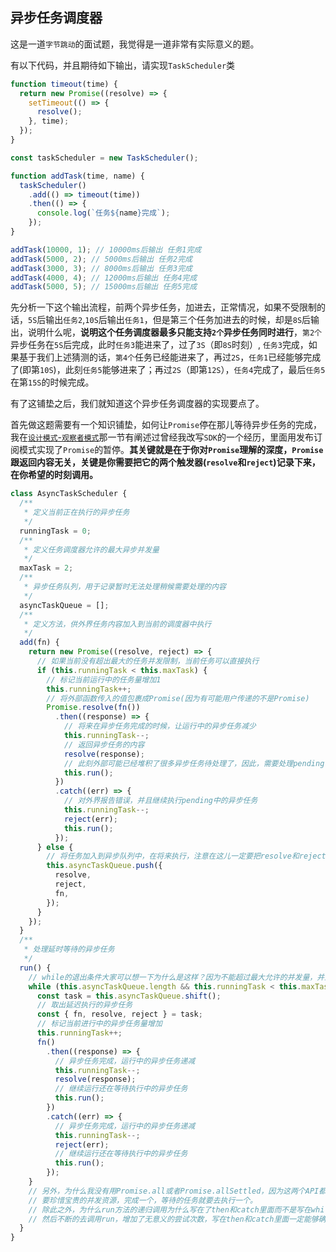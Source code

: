 ## 异步任务调度器

这是一道`字节跳动`的面试题，我觉得是一道非常有实际意义的题。

有以下代码，并且期待如下输出，请实现`TaskScheduler`类

```js
function timeout(time) {
  return new Promise((resolve) => {
    setTimeout(() => {
      resolve();
    }, time);
  });
}

const taskScheduler = new TaskScheduler();

function addTask(time, name) {
  taskScheduler()
    .add(() => timeout(time))
    .then(() => {
      console.log(`任务${name}完成`);
    });
}

addTask(10000, 1); // 10000ms后输出 任务1完成
addTask(5000, 2); // 5000ms后输出 任务2完成
addTask(3000, 3); // 8000ms后输出 任务3完成
addTask(4000, 4); // 12000ms后输出 任务4完成
addTask(5000, 5); // 15000ms后输出 任务5完成
```

先分析一下这个输出流程，前两个异步任务，加进去，正常情况，如果不受限制的话，`5S`后输出`任务2`,`10S`后输出`任务1`，但是第三个任务加进去的时候，却是`8S`后输出，说明什么呢，**说明这个任务调度器最多只能支持`2个`异步任务同时进行**，`第2个`异步任务在`5S`后完成，此时`任务3`能进来了，过了`3S`（即`8S`时刻）, `任务3`完成，如果基于我们上述猜测的话，`第4个`任务已经能进来了，再过`2S`，`任务1`已经能够完成了(即第`10S`)，此刻`任务5`能够进来了；再过`2S`（即第`12S`），`任务4`完成了，最后`任务5`在第`15S`的时候完成。

有了这铺垫之后，我们就知道这个异步任务调度器的实现要点了。

首先做这题需要有一个知识铺垫，如何让`Promise`停在那儿等待异步任务的完成，我在[`设计模式`-`观察者模式`](/design-pattern/watcher.html)那一节有阐述过曾经我改写`SDK`的一个经历，里面用发布订阅模式实现了`Promise`的暂停。**其关键就是在于你对`Promise`理解的深度，`Promise`跟返回内容无关，关键是你需要把它的两个触发器(`resolve`和`reject`)记录下来，在你希望的时刻调用。**

```js
class AsyncTaskScheduler {
  /**
   * 定义当前正在执行的异步任务
   */
  runningTask = 0;
  /**
   * 定义任务调度器允许的最大异步并发量
   */
  maxTask = 2;
  /**
   * 异步任务队列，用于记录暂时无法处理稍候需要处理的内容
   */
  asyncTaskQueue = [];
  /**
   * 定义方法，供外界任务内容加入到当前的调度器中执行
   */
  add(fn) {
    return new Promise((resolve, reject) => {
      // 如果当前没有超出最大的任务并发限制，当前任务可以直接执行
      if (this.runningTask < this.maxTask) {
        // 标记当前运行中的任务量增加1
        this.runningTask++;
        // 将外部函数传入的值包裹成Promise(因为有可能用户传递的不是Promise)
        Promise.resolve(fn())
          .then((response) => {
            // 将来在异步任务完成的时候，让运行中的异步任务减少
            this.runningTask--;
            // 返回异步任务的内容
            resolve(response);
            // 此刻外部可能已经堆积了很多异步任务待处理了，因此，需要处理pending中的异步任务
            this.run();
          })
          .catch((err) => {
            // 对外界报告错误，并且继续执行pending中的异步任务
            this.runningTask--;
            reject(err);
            this.run();
          });
      } else {
        // 将任务加入到异步队列中，在将来执行，注意在这儿一定要把resolve和reject一并带上，将来外部作用域才能改变这个Promise的状态
        this.asyncTaskQueue.push({
          resolve,
          reject,
          fn,
        });
      }
    });
  }
  /**
   * 处理延时等待的异步任务
   */
  run() {
    // while的退出条件大家可以想一下为什么是这样？因为不能超过最大允许的并发量，并且还必须要有那么多pending的任务等待做才行
    while (this.asyncTaskQueue.length && this.runningTask < this.maxTask) {
      const task = this.asyncTaskQueue.shift();
      // 取出延迟执行的异步任务
      const { fn, resolve, reject } = task;
      // 标记当前进行中的异步任务量增加
      this.runningTask++;
      fn()
        .then((response) => {
          // 异步任务完成，运行中的异步任务递减
          this.runningTask--;
          resolve(response);
          // 继续运行还在等待执行中的异步任务
          this.run();
        })
        .catch((err) => {
          // 异步任务完成，运行中的异步任务递减
          this.runningTask--;
          reject(err);
          // 继续运行还在等待执行中的异步任务
          this.run();
        });
    }
    // 另外，为什么我没有用Promise.all或者Promise.allSettled，因为这两个API都取决于所有Promise状态的改变，实际上我们并不需要等所有的都执行完，
    // 要珍惜宝贵的并发资源，完成一个，等待的任务就要去执行一个。
    // 除此之外，为什么run方法的递归调用为什么写在了then和catch里面而不是写在while后面，因为是异步任务，写在外面，可能上一轮的任务并没有完成，
    // 然后不断的去调用run，增加了无意义的尝试次数，写在then和catch里面一定能够确定的是再调run方法的时候有了并发的资源可用了。
  }
}
```
